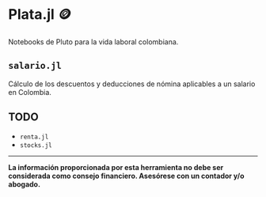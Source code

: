 # Plata.jl 🪙

Notebooks de Pluto para la vida laboral colombiana.

## `salario.jl`
Cálculo de los descuentos y deducciones de nómina aplicables a un salario en Colombia.

## TODO

- `renta.jl`
- `stocks.jl`

----

**La información proporcionada por esta herramienta no debe ser considerada como
consejo financiero. Asesórese con un contador y/o abogado.**
